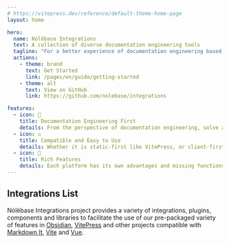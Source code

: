 ```yaml
---
# https://vitepress.dev/reference/default-theme-home-page
layout: home

hero:
  name: Nólëbase Integrations
  text: A collection of diverse documentation engineering tools
  tagline: "For a better experience of documentation engineering based on local-first knowledge base and static site generator"
  actions:
    - theme: brand
      text: Get Started
      link: /pages/en/guide/getting-started
    - theme: alt
      text: View on GitHub
      link: https://github.com/nolebase/integrations

features:
  - icon: 🚀
    title: Documentation Engineering First
    details: From the perspective of documentation engineering, solve and simplify some UX/DX problems, aiming to let creators focus on writing documents, notes, making cards and GTD!
  - icon: ⚖️
    title: Compatible and Easy to Use
    details: Whether it is static-first like VitePress, or client-first like Obsidian, the "Nólëbase Integrations" project hopes to provide a similar or even better experience across different platforms.
  - icon: 🧩
    title: Rich Features
    details: Each platform has its own advantages and missing functions, but the documentation engineering is already time-consuming and labor-intensive. These issues should not be obstacles to restrict the writing and sharing of documents and knowledge. Expand your imagination far beyond with Nólëbase Integrations.
---
```


<HomeContent>

## Integrations List

Nólëbase Integrations project provides a variety of integrations, plugins, components and libraries to facilitate the use of our pre-packaged variety of features in [Obsidian](https://obsidian.md), [VitePress](https://vitepress.dev) and other projects compatible with [Markdown It](https://github.com/markdown-it/markdown-it), [Vite](https://vitejs.dev/) and [Vue](https://vuejs.org/).

<div class="grid gap-5 lg:grid-cols-2 max-w-172 lg:max-w-none mx-auto">

  <IntegrationCard type="markdown-it" title="Bi-Directional Links" package="markdown-it-bi-directional-links" />

  <IntegrationCard type="markdown-it" title="Elements Transformation" package="markdown-it-element-transform" />

  <IntegrationCard type="vitepress" title="Encrypt" package="vitepress-plugin-encrypt" />

  <IntegrationCard type="vitepress" title="Enhanced Readabilities" package="vitepress-plugin-enhanced-readabilities" />

  <IntegrationCard type="vitepress" title="Inline Link Previewing" package="vitepress-plugin-inline-link-preview" />

  <IntegrationCard type="vitepress" title="Blinking highlight targeted heading" package="vitepress-plugin-highlight-targeted-heading" />

  <IntegrationCard type="vitepress" title="Changelog & File history" package="vitepress-plugin-git-changelog" />

  <IntegrationCard type="vitepress" title="Page properties" package="vitepress-plugin-page-properties" />

  <IntegrationCard type="obsidian" title="UnoCSS" package="obsidian-plugin-unocss" />

</div>

</HomeContent>
